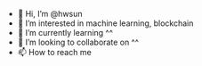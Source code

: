 - 👋 Hi, I’m @hwsun
- 👀 I’m interested in machine learning, blockchain
- 🌱 I’m currently learning ^^
- 💞️ I’m looking to collaborate on ^^
- 📫 How to reach me 

<!---
hwsun/hwsun is a ✨ special ✨ repository because its `README.md` (this file) appears on your GitHub profile.
You can click the Preview link to take a look at your changes.
--->
